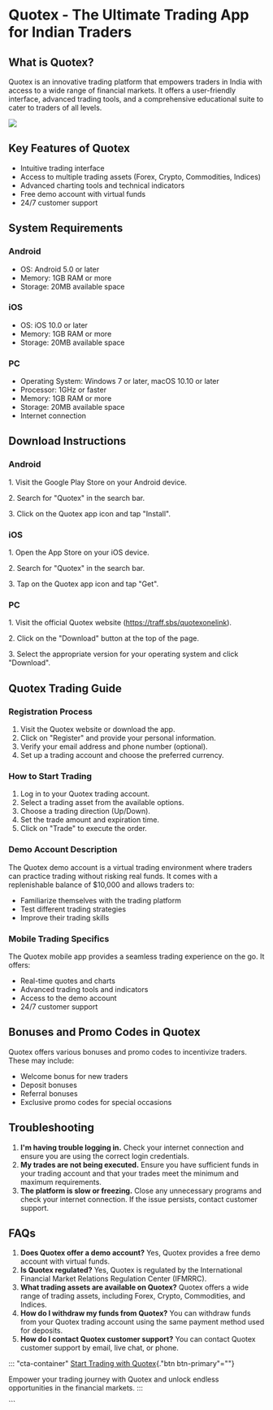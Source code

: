 # Quotex - The Ultimate Trading App for Indian Traders

## What is Quotex?

Quotex is an innovative trading platform that empowers traders in India
with access to a wide range of financial markets. It offers a
user-friendly interface, advanced trading tools, and a comprehensive
educational suite to cater to traders of all levels.

[![](https://static.quotex.io/files/1_en/300_250.jpg)](https://traff.sbs/brokerqxsignupf)

## Key Features of Quotex

-   Intuitive trading interface
-   Access to multiple trading assets (Forex, Crypto, Commodities,
    Indices)
-   Advanced charting tools and technical indicators
-   Free demo account with virtual funds
-   24/7 customer support

## System Requirements

### Android

-   OS: Android 5.0 or later
-   Memory: 1GB RAM or more
-   Storage: 20MB available space

### iOS

-   OS: iOS 10.0 or later
-   Memory: 1GB RAM or more
-   Storage: 20MB available space

### PC

-   Operating System: Windows 7 or later, macOS 10.10 or later
-   Processor: 1GHz or faster
-   Memory: 1GB RAM or more
-   Storage: 20MB available space
-   Internet connection

## Download Instructions

### Android

1\. Visit the Google Play Store on your Android device.

2\. Search for "Quotex" in the search bar.

3\. Click on the Quotex app icon and tap "Install".

### iOS

1\. Open the App Store on your iOS device.

2\. Search for "Quotex" in the search bar.

3\. Tap on the Quotex app icon and tap "Get".

### PC

1\. Visit the official Quotex website (https://traff.sbs/quotexonelink).

2\. Click on the "Download" button at the top of the page.

3\. Select the appropriate version for your operating system and click
"Download".

## Quotex Trading Guide

### Registration Process

1.  Visit the Quotex website or download the app.
2.  Click on "Register" and provide your personal information.
3.  Verify your email address and phone number (optional).
4.  Set up a trading account and choose the preferred currency.

### How to Start Trading

1.  Log in to your Quotex trading account.
2.  Select a trading asset from the available options.
3.  Choose a trading direction (Up/Down).
4.  Set the trade amount and expiration time.
5.  Click on "Trade" to execute the order.

### Demo Account Description

The Quotex demo account is a virtual trading environment where traders
can practice trading without risking real funds. It comes with a
replenishable balance of \$10,000 and allows traders to:

-   Familiarize themselves with the trading platform
-   Test different trading strategies
-   Improve their trading skills

### Mobile Trading Specifics

The Quotex mobile app provides a seamless trading experience on the go.
It offers:

-   Real-time quotes and charts
-   Advanced trading tools and indicators
-   Access to the demo account
-   24/7 customer support

## Bonuses and Promo Codes in Quotex

Quotex offers various bonuses and promo codes to incentivize traders.
These may include:

-   Welcome bonus for new traders
-   Deposit bonuses
-   Referral bonuses
-   Exclusive promo codes for special occasions

## Troubleshooting

1.  **I\'m having trouble logging in.** Check your internet connection
    and ensure you are using the correct login credentials.
2.  **My trades are not being executed.** Ensure you have sufficient
    funds in your trading account and that your trades meet the minimum
    and maximum requirements.
3.  **The platform is slow or freezing.** Close any unnecessary programs
    and check your internet connection. If the issue persists, contact
    customer support.

## FAQs

1.  **Does Quotex offer a demo account?** Yes, Quotex provides a free
    demo account with virtual funds.
2.  **Is Quotex regulated?** Yes, Quotex is regulated by the
    International Financial Market Relations Regulation Center (IFMRRC).
3.  **What trading assets are available on Quotex?** Quotex offers a
    wide range of trading assets, including Forex, Crypto, Commodities,
    and Indices.
4.  **How do I withdraw my funds from Quotex?** You can withdraw funds
    from your Quotex trading account using the same payment method used
    for deposits.
5.  **How do I contact Quotex customer support?** You can contact Quotex
    customer support by email, live chat, or phone.

::: \"cta-container\"
[Start Trading with
Quotex](\%22https://traff.sbs/quotexonelink\%22){."btn
btn-primary"=""}

Empower your trading journey with Quotex and unlock endless
opportunities in the financial markets.
:::

\`\`\`

